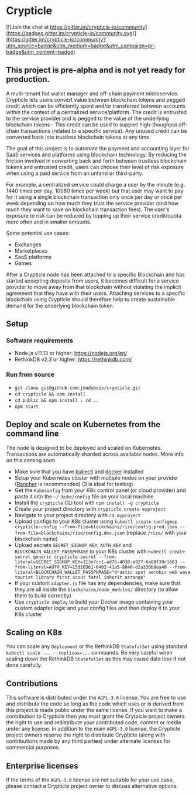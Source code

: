 # Crypticle

[![Join the chat at https://gitter.im/crypticle-io/community](https://badges.gitter.im/crypticle-io/community.svg)](https://gitter.im/crypticle-io/community?utm_source=badge&utm_medium=badge&utm_campaign=pr-badge&utm_content=badge)

## This project is pre-alpha and is not yet ready for production.

A multi-tenant hot wallet manager and off-chain payment microservice. Crypticle lets users convert value between blockchain tokens and pegged credit which can be efficiently spent and/or transferred between accounts within the context of a centralized service/platform. The credit is entrusted to the service provider and is pegged to the value of the underlying blockchain tokens - This credit can be used to support high-thoughput off-chain transactions (related to a specific service). Any unused credit can be converted back into trustless blockchain tokens at any time.

The goal of this project is to automate the payment and accounting layer for SaaS services and platforms using blockchain technology.
By reducing the friction involved in converting back and forth between trustless blockchain tokens and entrusted credit, users can choose their level of risk exposure when using a paid service from an unfamiliar third-party.

For example, a centralized service could charge a user by the minute (e.g. 1440 times per day, 10080 times per week) but that user may want to pay for it using a single blockchain transaction only once per day or once per week depending on how much they trust the service provider (and how much they want to save on blockchain transaction fees). The user's exposure to risk can be reduced by topping up their service credit/quota more often and in smaller amounts.

Some potential use cases:

- Exchanges
- Marketplaces
- SaaS platforms
- Games

After a Crypticle node has been attached to a specific Blockchain and has started accepting deposits from users, it becomes difficult for a service provider to move away from that blockchain without violating the implicit agreement that they have with their users. Attaching services to a specific blockchain using Crypticle should therefore help to create sustainable demand for the underlying blockchain token.

## Setup

### Software requirements

- Node.js v11.13 or higher: https://nodejs.org/en/
- RethinkDB v2.3 or higher: https://rethinkdb.com/

### Run from source

- `git clone git@github.com:jondubois/crypticle.git`
- `cd crypticle && npm install`
- `cd public && npm install ; cd ..`
- `npm start`

## Deploy and scale on Kubernetes from the command line

The node is designed to be deployed and scaled on Kubernetes.
Transactions are automatically sharded across available nodes.
More info on this coming soon.

- Make sure that you have [kubectl](https://kubernetes.io/docs/tasks/tools/install-kubectl/) and [docker](https://docs.docker.com/install/) installed
- Setup your Kubernetes cluster with multiple nodes on your provider ([Rancher](https://rancher.com/) is recommended) (3 is ideal for testing)
- Get the `Kubeconfig` from your K8s control panel (or cloud provider) and paste it into the `~/.kube/config` file on your local machine
- Install the `crypticle` CLI tool with `npm install -g crypticle`
- Create your project directory with `crypticle create myproject`
- Navigate to your project directory with `cd myproject`
- Upload configs to your K8s cluster using `kubectl create configmap crypticle-config --from-file=blockchains/rise/config.prod.json --from-file=blockchains/rise/config.dev.json` (replace `/rise/` with your blockchain name)
- Upload secrets `SECRET_SIGNUP_KEY`, `AUTH_KEY` and `BLOCKCHAIN_WALLET_PASSPHRASE` to your K8s cluster with `kubectl create secret generic crypticle-secret --from-literal=SECRET_SIGNUP_KEY=313e7cc1-ad75-4030-a927-6a09f39c1603 --from-literal=AUTH_KEY=15d16361-6402-41a5-8840-d2a330b8ea40 --from-literal=BLOCKCHAIN_WALLET_PASSPHRASE="drastic spot aerobic web wave tourist library first scout fatal inherit arrange"`
- If your custom `adapter.js` file has any dependencies, make sure that they are all inside the `blockchains/node_modules/` directory (to allow them to build correctly)
- Use `crypticle deploy` to build your Docker image containing your custom adapter logic and your config files and then deploy it to your K8s cluster

## Scaling on K8s

You can scale any `Deployment` or the RethinkDB `StatefulSet` using standard `kubectl scale ... --replicas=...` commands.
Be very careful when scaling down the RethinkDB `StatefulSet` as this may cause data loss if not done carefully.

## Contributions

This software is distributed under the `AGPL-3.0` license. You are free to use and distribute the code so long as the code which uses or is derived from this project is made public under the same license. If you want to make a contribution to Crypticle then you must grant the Crytpicle project owners the right to use and redistribute your contributed code, content or media under any license. In addition to the main `AGPL-3.0` license, the Crypticle project owners reserve the right to distribute Crypticle (along with contributions made by any third parties) under alternate licenses for commercial purposes.

## Enterprise licenses

If the terms of the `AGPL-3.0` license are not suitable for your use case, please contact a Crypticle project owner to discuss alternative options.

